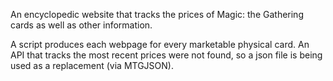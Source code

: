 An encyclopedic website that tracks the prices of Magic: the Gathering cards as well as other information.

A script produces each webpage for every marketable physical card. An API that tracks the most recent prices were not found, so a json file is being used as a replacement (via MTGJSON).

